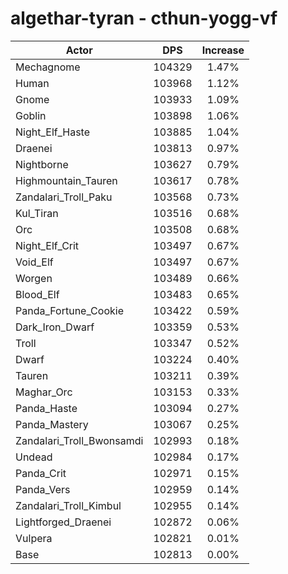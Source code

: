 # algethar-tyran - cthun-yogg-vf
| Actor | DPS | Increase |
|---|:---:|:---:|
|Mechagnome|104329|1.47%|
|Human|103968|1.12%|
|Gnome|103933|1.09%|
|Goblin|103898|1.06%|
|Night_Elf_Haste|103885|1.04%|
|Draenei|103813|0.97%|
|Nightborne|103627|0.79%|
|Highmountain_Tauren|103617|0.78%|
|Zandalari_Troll_Paku|103568|0.73%|
|Kul_Tiran|103516|0.68%|
|Orc|103508|0.68%|
|Night_Elf_Crit|103497|0.67%|
|Void_Elf|103497|0.67%|
|Worgen|103489|0.66%|
|Blood_Elf|103483|0.65%|
|Panda_Fortune_Cookie|103422|0.59%|
|Dark_Iron_Dwarf|103359|0.53%|
|Troll|103347|0.52%|
|Dwarf|103224|0.40%|
|Tauren|103211|0.39%|
|Maghar_Orc|103153|0.33%|
|Panda_Haste|103094|0.27%|
|Panda_Mastery|103067|0.25%|
|Zandalari_Troll_Bwonsamdi|102993|0.18%|
|Undead|102984|0.17%|
|Panda_Crit|102971|0.15%|
|Panda_Vers|102959|0.14%|
|Zandalari_Troll_Kimbul|102955|0.14%|
|Lightforged_Draenei|102872|0.06%|
|Vulpera|102821|0.01%|
|Base|102813|0.00%|
